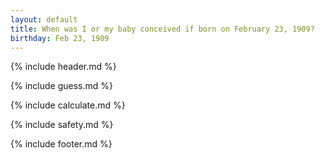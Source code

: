 ```yaml
---
layout: default
title: When was I or my baby conceived if born on February 23, 1909?
birthday: Feb 23, 1909
---
```


{% include header.md %}

{% include guess.md %}

{% include calculate.md %}

{% include safety.md %}

{% include footer.md %}



